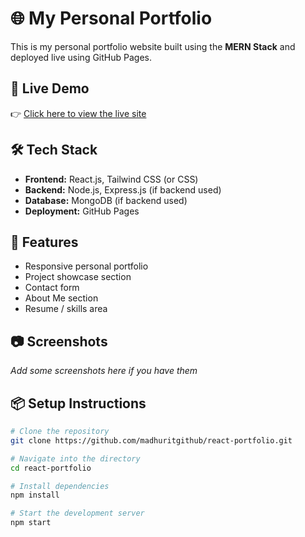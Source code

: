 # 🌐 My Personal Portfolio

This is my personal portfolio website built using the **MERN Stack** and deployed live using GitHub Pages.

## 🚀 Live Demo

👉 [Click here to view the live site](https://madhuritgithub.github.io/react-portfolio/)

## 🛠️ Tech Stack

- **Frontend:** React.js, Tailwind CSS (or CSS)
- **Backend:** Node.js, Express.js (if backend used)
- **Database:** MongoDB (if backend used)
- **Deployment:** GitHub Pages

## 📁 Features

- Responsive personal portfolio
- Project showcase section
- Contact form
- About Me section
- Resume / skills area

## 📷 Screenshots

_Add some screenshots here if you have them_

## 📦 Setup Instructions

```bash
# Clone the repository
git clone https://github.com/madhuritgithub/react-portfolio.git

# Navigate into the directory
cd react-portfolio

# Install dependencies
npm install

# Start the development server
npm start


